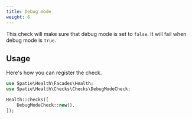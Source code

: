 ```yaml
---
title: Debug mode
weight: 6
---
```


This check will make sure that debug mode is set to `false`. It will fail when debug mode is `true`.

## Usage

Here's how you can register the check.

```php
use Spatie\Health\Facades\Health;
use Spatie\Health\Checks\Checks\DebugModeCheck;

Health::checks([
    DebugModeCheck::new(),
]);
```
